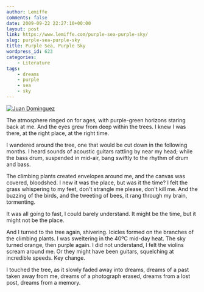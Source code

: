 ```yaml
---
author: Lemiffe
comments: false
date: 2009-09-22 22:27:10+00:00
layout: post
link: https://www.lemiffe.com/purple-sea-purple-sky/
slug: purple-sea-purple-sky
title: Purple Sea, Purple Sky
wordpress_id: 623
categories:
    - Literature
tags:
    - dreams
    - purple
    - sea
    - sky
---
```


[![Juan Dominguez](assets/media/design3small-300x225.jpg)](assets/media/design3small.jpg)

The atmosphere ringed on for ages, with purple-green horizons staring back at me. And the eyes grew from deep within the trees. I knew I was there, at the right place, at the right time.

I wandered around the tree, one that would be cut down in the following months. I heard sounds of acoustic guitars rattling by near my head; while the bass drum, suspended in mid-air, bang swiftly to the rhythm of drum and bass.

The climbing plants created envelopes around me, and the canvas was covered, bloodshed. I new it was the place, but was it the time? I felt the grass whispering to my feet, don't strangle me please, don't kill me. And the buzzing of the birds, and the tweeting of bees, it rang through my brain, tormenting.

It was all going to fast, I could barely understand. It might be the time, but it might not be the place.

And I turned to the tree again, shivering. Icicles formed on the branches of the climbing plants. I was sweltering in the 40ºC mid-day heat. The sky turned orange, then purple again. I did not understand, I felt the violins scream around me. Or they might have been guitars, squelching at incredible speeds. Key change.

I touched the tree, as it slowly faded away into dreams, dreams of a past taken away from me, dreams of a photograph erased, dreams from a lost post, dreams from a memory.
